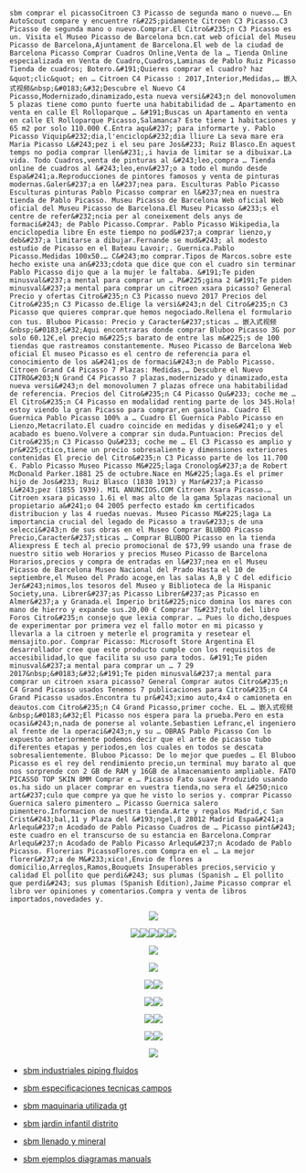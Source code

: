
```
sbm comprar el picassoCitroen C3 Picasso de segunda mano o nuevo.… En AutoScout compare y encuentre r&#225;pidamente Citroen C3 Picasso.C3 Picasso de segunda mano o nuevo.Comprar.El Citro&#235;n C3 Picasso es un. Visita el Museo Picasso de Barcelona bcn.cat web oficial del Museu Picasso de Barcelona,Ajuntament de Barcelona.El web de la ciudad de Barcelona Picasso Comprar Cuadros Online,Venta de la … Tienda Online especializada en Venta de Cuadro,Cuadros,Laminas de Pablo Ruiz Picasso Tienda de cuadros; Botero.&#191;Quieres comprar el cuadro? haz &quot;clic&quot; en … Citroen C4 Picasso : 2017,Interior,Medidas,… 嵌入式视频&nbsp;&#0183;&#32;Descubre el Nuevo C4 Picasso,Modernizado,dinamizado,esta nueva versi&#243;n del monovolumen 5 plazas tiene como punto fuerte una habitabilidad de … Apartamento en venta en calle El Rolloparque … &#191;Buscas un Apartamento en venta en calle El Rolloparque Picasso,Salamanca? Este tiene 1 habitaciones y 65 m2 por solo 110.000 €.Entra aqu&#237; para informarte y. Pablo Picasso Viquip&#232;dia,l'enciclop&#232;dia lliure La seva mare era Maria Picasso L&#243;pez i el seu pare Jos&#233; Ruiz Blasco.En aquest temps no podia comprar llen&#231;,i havia de limitar se a dibuixar.La vida. Todo Cuadros,venta de pinturas al &#243;leo,compra … Tienda online de cuadros al &#243;leo,env&#237;o a todo el mundo desde Espa&#241;a.Reproducciones de pintores famosos y venta de pinturas modernas.Galer&#237;a en l&#237;nea para. Esculturas Pablo Picasso Esculturas pinturas Pablo Picasso comprar en l&#237;nea en nuestra tienda de Pablo Picasso. Museu Picasso de Barcelona Web oficial Web oficial del Museu Picasso de Barcelona.El Museu Picasso &#233;s el centre de refer&#232;ncia per al coneixement dels anys de formaci&#243; de Pablo Picasso.Comprar. Pablo Picasso Wikipedia,la enciclopedia libre En este tiempo no pod&#237;a comprar lienzo,y deb&#237;a limitarse a dibujar.Fernande se mud&#243; al modesto estudio de Picasso en el Bateau Lavoir;. Guernica.Pablo Picasso.Medidas 100x50.… C&#243;mo comprar.Tipos de Marcos.sobre este hecho existe una an&#233;cdota que dice que con el cuadro sin terminar Pablo Picasso dijo que a la mujer le faltaba. &#191;Te piden minusval&#237;a mental para comprar un … P&#225;gina 2 &#191;Te piden minusval&#237;a mental para comprar un citroen xsara picasso? General Precio y ofertas Citro&#235;n C3 Picasso nuevo 2017 Precios del Citro&#235;n C3 Picasso de.Elige la versi&#243;n del Citro&#235;n C3 Picasso que quieres comprar.que hemos negociado.Rellena el formulario con tus. Bluboo Picasso: Precio y Caracter&#237;sticas … 嵌入式视频&nbsp;&#0183;&#32;Aqui encontraras donde comprar Bluboo Picasso 3G por solo 60.12€,el precio m&#225;s barato de entre las m&#225;s de 100 tiendas que rastreamos constantemente. Museo Picasso de Barcelona Web oficial El museo Picasso es el centro de referencia para el conocimiento de los a&#241;os de formaci&#243;n de Pablo Picasso. Citroen Grand C4 Picasso 7 Plazas: Medidas,… Descubre el Nuevo CITRO&#203;N Grand C4 Picasso 7 plazas,modernizado y dinamizado,esta nueva versi&#243;n del monovolumen 7 plazas ofrece una habitabilidad de referencia. Precios del Citro&#235;n C4 Picasso Qu&#233; coche me … El Citro&#235;n C4 Picasso en modalidad renting parte de los 345.Hola! estoy viendo la gran Picasso para comprar,en gasolina. Cuadro El Guernica Pablo Picasso 100% a … Cuadro El Guernica Pablo Picasso en Lienzo,Metacrilato.El cuadro coincide en medidas y dise&#241;o y el acabado es bueno.Volvere a comprar sin duda.Puntuacion: Precios del Citro&#235;n C3 Picasso Qu&#233; coche me … El C3 Picasso es amplio y pr&#225;ctico,tiene un precio sobresaliente y dimensiones exteriores contenidas El precio del Citro&#235;n C3 Picasso parte de los 11.700 €. Pablo Picasso Museo Picasso M&#225;laga Cronolog&#237;a de Robert McDonald Parker.1881 25 de octubre.Nace en M&#225;laga.Es el primer hijo de Jos&#233; Ruiz Blasco (1838 1913) y Mar&#237;a Picasso L&#243;pez (1855 1939). MIL ANUNCIOS.COM Citroen Xsara Picasso.… Citroen xsara picasso 1.6i el mas alto de la gama 5plazas nacional un propietario a&#241;o 04 2005 perfecto estado km certificados distribucion y las 4 ruedas nuevas. Museo Picasso M&#225;laga La importancia crucial del legado de Picasso a trav&#233;s de una selecci&#243;n de sus obras en el Museo Comprar BLUBOO Picasso Precio,Caracter&#237;sticas … Comprar BLUBOO Picasso en la tienda Aliexpress E tech al precio promocional de $73,99 usando una frase de nuestro sitio web Horarios y precios Museo Picasso de Barcelona Horarios,precios y compra de entradas en l&#237;nea en el Museu Picasso de Barcelona Museo Nacional del Prado Hasta el 10 de septiembre,el Museo del Prado acoge,en las salas A,B y C del edificio Jer&#243;nimos,los tesoros del Museo y Biblioteca de la Hispanic Society,una. Librer&#237;as Picasso Librer&#237;as Picasso en Almer&#237;a y Granada.el Imperio brit&#225;nico domina los mares con mano de hierro y expande sus.20,00 € Comprar T&#237;tulo del libro Foros Citro&#235;n consejo que lexia comprar. … Pues lo dicho,despues de experimentar por primera vez el fallo motor en mi picasso y llevarla a la citroen y meterle el programita y resetear el mensajito.por. Comprar Picasso: Microsoft Store Argentina El desarrollador cree que este producto cumple con los requisitos de accesibilidad,lo que facilita su uso para todos. &#191;Te piden minusval&#237;a mental para comprar un … 7 29 2017&nbsp;&#0183;&#32;&#191;Te piden minusval&#237;a mental para comprar un citroen xsara picasso? General Comprar autos Citro&#235;n C4 Grand Picasso usados Tenemos 7 publicaciones para Citro&#235;n C4 Grand Picasso usados.Encontra tu pr&#243;ximo auto,4x4 o camioneta en deautos.com Citro&#235;n C4 Grand Picasso,primer coche. EL … 嵌入式视频&nbsp;&#0183;&#32;El Picasso nos espera para la prueba.Pero en esta ocasi&#243;n,nada de ponerse al volante.Sebastien Lefranc,el ingeniero al frente de la operaci&#243;n,y su … OBRAS Pablo Picasso Con lo expuesto anteriormente podemos decir que el arte de picasso tubo diferentes etapas y periodos,en los cuales en todos se descata sobresalientemente. Bluboo Picasso: De lo mejor que puedes … El Bluboo Picasso es el rey del rendimiento precio,un terminal muy barato al que nos sorprende con 2 GB de RAM y 16GB de almacenamiento ampliable. FATO PICASSO TOP SKIN 8MM Comprar e … Picasso Fato suave Produzido usando os.ha sido un placer comprar en vuestra tienda,no sera el &#250;nico art&#237;culo que compre ya que he visto lo serios y. comprar Picasso Guernica salero pimentero … Picasso Guernica salero pimentero.Informacion de nuestra tienda.Arte y regalos Madrid,c San Crist&#243;bal,11 y Plaza del &#193;ngel,8 28012 Madrid Espa&#241;a Arlequ&#237;n Acodado de Pablo Picasso Cuadros de … Picasso pint&#243; este cuadro en el transcurso de su estancia en Barcelona.Comprar Arlequ&#237;n Acodado de Pablo Picasso Arlequ&#237;n Acodado de Pablo Picasso. Florerias PicassoFlores.com Compra en el … La mejor florer&#237;a de M&#233;xico!,Envio de flores a domicilio,Arreglos,Ramos,Bouquets Insuperables precios,servicio y calidad El pollito que perdi&#243; sus plumas (Spanish … El pollito que perdi&#243; sus plumas (Spanish Edition),Jaime Picasso comprar el libro ver opiniones y comentarios.Compra y venta de libros importados,novedades y. 
```

<div align="center">

<a href="https://es-crusher.shibang-china.com/github&k=sbm+comprar+el+picasso"><img src="https://static.shibang-china.com/es/crusher/logo.jpg"></a>

<a href="https://es-crusher.shibang-china.com/github&k=sbm+comprar+el+picasso"><img src="https://static.shibang-china.com/es/crusher/index.jpg"></a><a href="https://es-crusher.shibang-china.com/material.htmlgithub&k=sbm+comprar+el+picasso"><img src="https://static.shibang-china.com/es/crusher/material.jpg"></a><a href="https://es-crusher.shibang-china.com/application.htmlgithub&k=sbm+comprar+el+picasso"><img src="https://static.shibang-china.com/es/crusher/application.jpg"></a><a href="https://es-crusher.shibang-china.com/aboutus.htmlgithub&k=sbm+comprar+el+picasso"><img src="https://static.shibang-china.com/es/crusher/aboutus.jpg"></a><a href="https://es-crusher.shibang-china.com/contact.htmlgithub&k=sbm+comprar+el+picasso"><img src="https://static.shibang-china.com/es/crusher/contact.jpg"></a>

<a href="https://es-crusher.shibang-china.com/github&k=sbm+comprar+el+picasso"><img src="https://static.shibang-china.com/es/crusher/banner.jpg"></a>

<a href="https://swt.shibang-china.com/github&k=sbm+comprar+el+picasso"><img src="https://static.shibang-china.com/es/crusher/text.jpg"></a>

<a href="https://swt.shibang-china.com/github&k=sbm+comprar+el+picasso"><img src="https://static.shibang-china.com/es/crusher/chat.jpg"></a><a href="https://es-crusher.shibang-china.com/contact.htmlgithub&k=sbm+comprar+el+picasso"><img src="https://static.shibang-china.com/es/crusher/message.jpg"></a>

<a href="https://es-crusher.shibang-china.com/products/pe.htmlgithub&k=sbm+comprar+el+picasso"><img src="https://static.shibang-china.com/es/crusher/pe.jpg"></a><a href="https://es-crusher.shibang-china.com/products/pf.htmlgithub&k=sbm+comprar+el+picasso"><img src="https://static.shibang-china.com/es/crusher/pf.jpg"></a>

<a href="https://es-crusher.shibang-china.com/products/hpt.htmlgithub&k=sbm+comprar+el+picasso"><img src="https://static.shibang-china.com/es/crusher/hpt.jpg"></a><a href="https://es-crusher.shibang-china.com/products/vsi.htmlgithub&k=sbm+comprar+el+picasso"><img src="https://static.shibang-china.com/es/crusher/vsi.jpg"></a>

<a href="https://es-crusher.shibang-china.com/products/klv.htmlgithub&k=sbm+comprar+el+picasso"><img src="https://static.shibang-china.com/es/crusher/klv.jpg"></a><a href="https://es-crusher.shibang-china.com/products/portable.htmlgithub&k=sbm+comprar+el+picasso"><img src="https://static.shibang-china.com/es/crusher/portable.jpg"></a>

<a href="https://swt.shibang-china.com/github&k=sbm+comprar+el+picasso"><img src="https://static.shibang-china.com/es/crusher/case.jpg"></a>

</div>


* [sbm industriales piping fluidos](sbm%20industriales%20piping%20fluidos.md)

* [sbm especificaciones tecnicas campos](sbm%20especificaciones%20tecnicas%20campos.md)

* [sbm maquinaria utilizada gt](sbm%20maquinaria%20utilizada%20gt.md)

* [sbm jardin infantil distrito](sbm%20jardin%20infantil%20distrito.md)

* [sbm llenado y mineral](sbm%20llenado%20y%20mineral.md)

* [sbm ejemplos diagramas manuals](sbm%20ejemplos%20diagramas%20manuals.md)